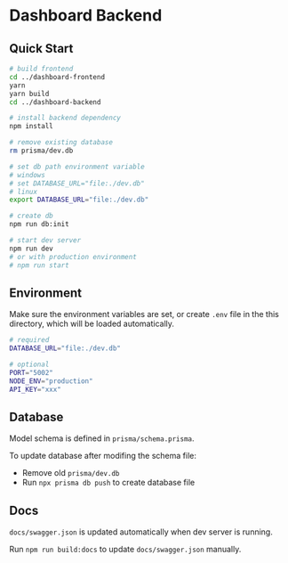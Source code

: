 # Dashboard Backend

## Quick Start

```sh
# build frontend
cd ../dashboard-frontend
yarn
yarn build
cd ../dashboard-backend

# install backend dependency
npm install

# remove existing database
rm prisma/dev.db

# set db path environment variable
# windows
# set DATABASE_URL="file:./dev.db"
# linux
export DATABASE_URL="file:./dev.db"

# create db
npm run db:init

# start dev server
npm run dev
# or with production environment
# npm run start
```

## Environment

Make sure the environment variables are set, or create `.env` file in the this directory, which will be loaded automatically.

```sh
# required
DATABASE_URL="file:./dev.db"

# optional
PORT="5002"
NODE_ENV="production"
API_KEY="xxx"
```

## Database

Model schema is defined in `prisma/schema.prisma`.

To update database after modifing the schema file:

- Remove old `prisma/dev.db`
- Run `npx prisma db push` to create database file

## Docs

`docs/swagger.json` is updated automatically when dev server is running.

Run `npm run build:docs` to update `docs/swagger.json` manually.
